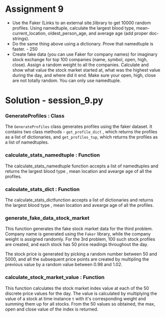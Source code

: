 # Assignment 9 

- Use the Faker (Links to an external site.)library to get 10000 random profiles. Using namedtuple, calculate the largest blood type, mean-current_location, oldest_person_age, and average age (add proper doc-strings).
- Do the same thing above using a dictionary. Prove that namedtuple is faster. - 250
- Create fake data (you can use Faker for company names) for imaginary stock exchange for top 100 companies (name, symbol, open, high, close). Assign a random weight to all the companies. Calculate and show what value the stock market started at, what was the highest value during the day, and where did it end. Make sure your open, high, close are not totally random. You can only use namedtuple.

# Solution - session_9.py
### **GenerateProfiles : Class**
The `GenerateProfiles` class generates profiles using the faker dataset. It contains two class methods - `get_profile_dict` , which returns the profiles as a list of dictionaries, and `get_profiles_tup`, which returns the profiles as a list of namedtuples.

### **calculate_stats_namedtuple : Function**

The calculate_stats_namedtuple function accepts a list of namedtuples and returns the largest blood type , mean location and avearge age of all the profiles.

### **calculate_stats_dict : Function**

The calculate_stats_dictfunction accepts a list of dictionaries and returns the largest blood type , mean location and avearge age of all the profiles.

### **generate_fake_data_stock_market**

This function generates the fake stock market data for the third problem. Company name is generated using the `Faker` library, while the company weight is assigned randomly. For the 3rd problem, 100 such stock profiles are created, and each stock has 50 price readings throughout the day. 

The stock price is generated by picking a random number between 50 and 5000, and all the subsequent price points are created by multipling the previous value by a random value between 0.98 and 1.02. 


### **calculate_stock_market_value : Function**

This function calculates the stock market index value at each of the 50 discrete price values for the day. The value is calculated by multiplying the value of a stock at time instance `t` with it's corresponding weight and summing them up for all stocks. From the 50 values so obtained, the max, open and close value of the index is returned.


